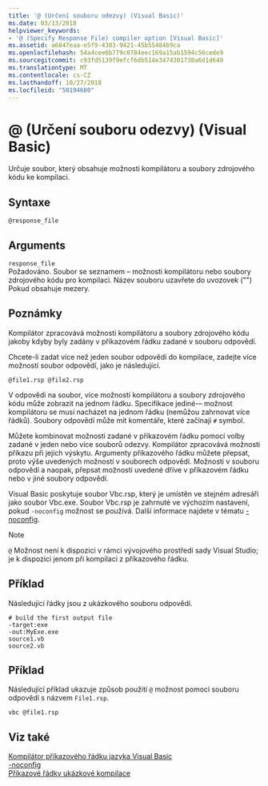 ```yaml
---
title: '@ (Určení souboru odezvy) (Visual Basic)'
ms.date: 03/13/2018
helpviewer_keywords:
- '@ (Specify Response File) compiler option [Visual Basic]'
ms.assetid: a6847eaa-e5f9-4303-9421-45b55484b9ca
ms.openlocfilehash: 54a4cee0b779c0784eec169a15ab1594c56cede9
ms.sourcegitcommit: c93fd5139f9efcf6db514e3474301738a6d1d649
ms.translationtype: MT
ms.contentlocale: cs-CZ
ms.lasthandoff: 10/27/2018
ms.locfileid: "50194680"
---
```

# <a name="-specify-response-file-visual-basic"></a>@ (Určení souboru odezvy) (Visual Basic)
Určuje soubor, který obsahuje možnosti kompilátoru a soubory zdrojového kódu ke kompilaci.  
  
## <a name="syntax"></a>Syntaxe  
  
```  
@response_file  
```  
  
## <a name="arguments"></a>Arguments  
 `response_file`  
 Požadováno. Soubor se seznamem – možnosti kompilátoru nebo soubory zdrojového kódu pro kompilaci. Název souboru uzavřete do uvozovek ("") Pokud obsahuje mezery.  
  
## <a name="remarks"></a>Poznámky  
 Kompilátor zpracovává možnosti kompilátoru a soubory zdrojového kódu jakoby kdyby byly zadány v příkazovém řádku zadané v souboru odpovědí.  
  
 Chcete-li zadat více než jeden soubor odpovědí do kompilace, zadejte více možností soubor odpovědí, jako je následující.  
  
```  
@file1.rsp @file2.rsp  
```  
  
 V odpovědi na soubor, více možností kompilátoru a soubory zdrojového kódu může zobrazit na jednom řádku. Specifikace jediné-– možnost kompilátoru se musí nacházet na jednom řádku (nemůžou zahrnovat více řádků). Soubory odpovědí může mít komentáře, které začínají `#` symbol.  
  
 Můžete kombinovat možnosti zadané v příkazovém řádku pomocí volby zadané v jeden nebo více souborů odezvy. Kompilátor zpracovává možnosti příkazu při jejich výskytu. Argumenty příkazového řádku můžete přepsat, proto výše uvedených možností v souborech odpovědí. Možnosti v souboru odpovědí a naopak, přepsat možnosti uvedené dříve v příkazovém řádku nebo v jiné soubory odpovědí.  
  
 Visual Basic poskytuje soubor Vbc.rsp, který je umístěn ve stejném adresáři jako soubor Vbc.exe. Soubor Vbc.rsp je zahrnuté ve výchozím nastavení, pokud `-noconfig` možnost se používá. Další informace najdete v tématu [- noconfig](../../../visual-basic/reference/command-line-compiler/noconfig.md).  
  
> [!NOTE]
>  `@` Možnost není k dispozici v rámci vývojového prostředí sady Visual Studio; je k dispozici jenom při kompilaci z příkazového řádku.  
  
## <a name="example"></a>Příklad  
 Následující řádky jsou z ukázkového souboru odpovědí.  
  
```console
# build the first output file  
-target:exe   
-out:MyExe.exe  
source1.vb   
source2.vb  
```  
  
## <a name="example"></a>Příklad  
 Následující příklad ukazuje způsob použití `@` možnost pomocí souboru odpovědí s názvem `File1.rsp`.  
  
```console
vbc @file1.rsp  
```  
  
## <a name="see-also"></a>Viz také  
 [Kompilátor příkazového řádku jazyka Visual Basic](../../../visual-basic/reference/command-line-compiler/index.md)  
 [-noconfig](../../../visual-basic/reference/command-line-compiler/noconfig.md)  
 [Příkazové řádky ukázkové kompilace](../../../visual-basic/reference/command-line-compiler/sample-compilation-command-lines.md)
